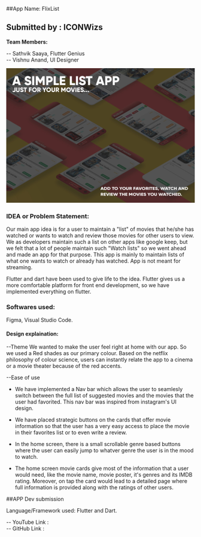 
##App Name: FlixList

## Submitted by : ICONWizs

**Team Members:**

-- Sathvik Saaya, Flutter Genius <br>
-- Vishnu Anand, UI Designer

![](UI_Design/FlixListMockupPoster.jpg)

### IDEA or Problem Statement:

Our main app idea is for a user to maintain a "list" of movies that he/she has watched
or wants to watch and review those movies for other users to view.
We as developers maintain such a list on other apps like google keep, but we felt that
a lot of people maintain such "Watch lists" so we went ahead and made an app for that purpose.
This app is mainly to maintain lists of what one wants to watch or already has watched. App is
not meant for streaming.

Flutter and dart have been used to give life to the idea. Flutter gives us a more comfortable 
platform for front end development, so we have implemented everything on flutter.

### Softwares used: 
Figma, Visual Studio Code.

#### Design explaination:

--Theme
We wanted to make the user feel right at home with our app. So we used a Red shades as our primary colour. 
Based on the netflix philosophy of colour science, users can instantly relate the app to a cinema or a movie theater because of the red accents.

--Ease of use

- We have implemented a Nav bar which allows the user to seamlesly switch between the full list 
of suggested movies and the movies that the user had favorited. This nav bar was inspired from
instagram's UI design.

- We have placed strategic buttons on the cards that offer movie information so that the user has
a very easy access to place the movie in their favorites list or to even write a review.

- In the home screen, there is a small scrollable genre based buttons where the user can easily
jump to whatver genre the user is in the mood to watch.

- The home screen movie cards give most of the information that a user would need, like the
movie name, movie poster, it's genres and its IMDB rating. Moreover, on tap the card would lead 
to a detailed page where full information is provided along with the ratings of other users.

##APP Dev submission

Language/Framework used: Flutter and Dart.

-- YouTube Link : <br>
-- GitHub Link :
